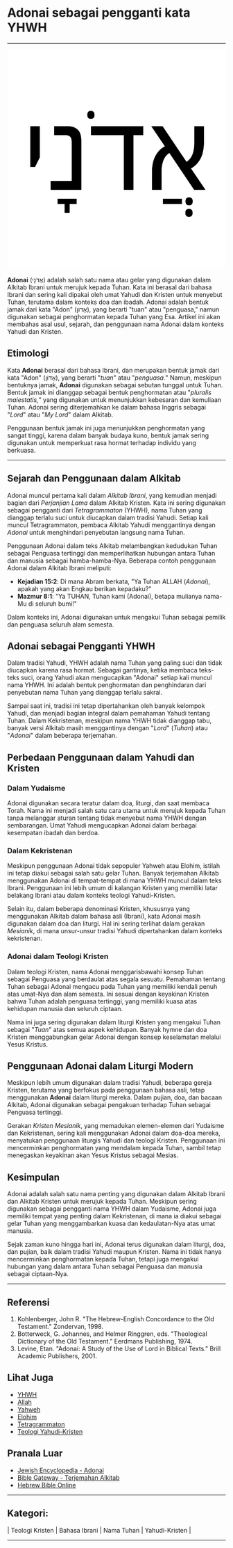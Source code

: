 # Adonai sebagai pengganti kata YHWH

---

![Tulisan Adonai dalam huruf Ibrani](konten/img/nama_tuhan/adonai.svg)

**Adonai** (אֲדֹנָי) adalah salah satu nama atau gelar yang digunakan dalam Alkitab Ibrani untuk merujuk kepada Tuhan. Kata ini berasal dari bahasa Ibrani dan sering kali dipakai oleh umat Yahudi dan Kristen untuk menyebut Tuhan, terutama dalam konteks doa dan ibadah. Adonai adalah bentuk jamak dari kata "Adon" (אָדוֹן), yang berarti "tuan" atau "penguasa," namun digunakan sebagai penghormatan kepada Tuhan yang Esa. Artikel ini akan membahas asal usul, sejarah, dan penggunaan nama Adonai dalam konteks Yahudi dan Kristen.

## Etimologi

Kata **Adonai** berasal dari bahasa Ibrani, dan merupakan bentuk jamak dari kata "Adon" (אָדוֹן), yang berarti "*tuan*" atau "*penguasa.*" Namun, meskipun bentuknya jamak, **Adonai** digunakan sebagai sebutan tunggal untuk Tuhan. Bentuk jamak ini dianggap sebagai bentuk penghormatan atau "*pluralis maiestatis,*" yang digunakan untuk menunjukkan kebesaran dan kemuliaan Tuhan. Adonai sering diterjemahkan ke dalam bahasa Inggris sebagai "*Lord*" atau "*My Lord*" dalam Alkitab.

Penggunaan bentuk jamak ini juga menunjukkan penghormatan yang sangat tinggi, karena dalam banyak budaya kuno, bentuk jamak sering digunakan untuk memperkuat rasa hormat terhadap individu yang berkuasa.

---

## Sejarah dan Penggunaan dalam Alkitab

Adonai muncul pertama kali dalam *Alkitab Ibrani*, yang kemudian menjadi bagian dari *Perjanjian Lama* dalam Alkitab Kristen. Kata ini sering digunakan sebagai pengganti dari *Tetragrammaton* (YHWH), nama Tuhan yang dianggap terlalu suci untuk diucapkan dalam tradisi Yahudi. Setiap kali muncul Tetragrammaton, pembaca Alkitab Yahudi menggantinya dengan *Adonai* untuk menghindari penyebutan langsung nama Tuhan.

Penggunaan Adonai dalam teks Alkitab melambangkan kedudukan Tuhan sebagai Penguasa tertinggi dan memperlihatkan hubungan antara Tuhan dan manusia sebagai hamba-hamba-Nya. Beberapa contoh penggunaan Adonai dalam Alkitab Ibrani meliputi:

- **Kejadian 15:2**: Di mana Abram berkata, "Ya Tuhan ALLAH (*Adonai*), apakah yang akan Engkau berikan kepadaku?"
- **Mazmur 8:1**: "Ya TUHAN, Tuhan kami (Adonai), betapa mulianya nama-Mu di seluruh bumi!"

Dalam konteks ini, Adonai digunakan untuk mengakui Tuhan sebagai pemilik dan penguasa seluruh alam semesta.

## Adonai sebagai Pengganti YHWH

Dalam tradisi Yahudi, YHWH adalah nama Tuhan yang paling suci dan tidak diucapkan karena rasa hormat. Sebagai gantinya, ketika membaca teks-teks suci, orang Yahudi akan mengucapkan "Adonai" setiap kali muncul nama YHWH. Ini adalah bentuk penghormatan dan penghindaran dari penyebutan nama Tuhan yang dianggap terlalu sakral.

Sampai saat ini, tradisi ini tetap dipertahankan oleh banyak kelompok Yahudi, dan menjadi bagian integral dalam pemahaman Yahudi tentang Tuhan. Dalam Kekristenan, meskipun nama YHWH tidak dianggap tabu, banyak versi Alkitab masih menggantinya dengan "*Lord*" (*Tuhan*) atau "*Adonai*" dalam beberapa terjemahan.

## Perbedaan Penggunaan dalam Yahudi dan Kristen

### Dalam Yudaisme
Adonai digunakan secara teratur dalam doa, liturgi, dan saat membaca Torah. Nama ini menjadi salah satu cara utama untuk merujuk kepada Tuhan tanpa melanggar aturan tentang tidak menyebut nama YHWH dengan sembarangan. Umat Yahudi mengucapkan Adonai dalam berbagai kesempatan ibadah dan berdoa.
  
### Dalam Kekristenan
Meskipun penggunaan Adonai tidak sepopuler Yahweh atau Elohim, istilah ini tetap diakui sebagai salah satu gelar Tuhan. Banyak terjemahan Alkitab menggunakan Adonai di tempat-tempat di mana YHWH muncul dalam teks Ibrani. Penggunaan ini lebih umum di kalangan Kristen yang memiliki latar belakang Ibrani atau dalam konteks teologi Yahudi-Kristen.

Selain itu, dalam beberapa denominasi Kristen, khususnya yang menggunakan Alkitab dalam bahasa asli (Ibrani), kata Adonai masih digunakan dalam doa dan liturgi. Hal ini sering terlihat dalam gerakan *Mesianik*, di mana unsur-unsur tradisi Yahudi dipertahankan dalam konteks kekristenan.

### Adonai dalam Teologi Kristen

Dalam teologi Kristen, nama Adonai menggarisbawahi konsep Tuhan sebagai Penguasa yang berdaulat atas segala sesuatu. Pemahaman tentang Tuhan sebagai Adonai mengacu pada Tuhan yang memiliki kendali penuh atas umat-Nya dan alam semesta. Ini sesuai dengan keyakinan Kristen bahwa Tuhan adalah penguasa tertinggi, yang memiliki kuasa atas kehidupan manusia dan seluruh ciptaan.

Nama ini juga sering digunakan dalam liturgi Kristen yang mengakui Tuhan sebagai "*Tuan*" atas semua aspek kehidupan. Banyak hymne dan doa Kristen menggabungkan gelar Adonai dengan konsep keselamatan melalui Yesus Kristus.

## Penggunaan Adonai dalam Liturgi Modern

Meskipun lebih umum digunakan dalam tradisi Yahudi, beberapa gereja Kristen, terutama yang berfokus pada penggunaan bahasa asli, tetap menggunakan **Adonai** dalam liturgi mereka. Dalam pujian, doa, dan bacaan Alkitab, Adonai digunakan sebagai pengakuan terhadap Tuhan sebagai Penguasa tertinggi.

Gerakan *Kristen Mesianik*, yang memadukan elemen-elemen dari Yudaisme dan Kekristenan, sering kali menggunakan Adonai dalam doa-doa mereka, menyatukan penggunaan liturgis Yahudi dan teologi Kristen. Penggunaan ini mencerminkan penghormatan yang mendalam kepada Tuhan, sambil tetap menegaskan keyakinan akan Yesus Kristus sebagai Mesias.

## Kesimpulan

Adonai adalah salah satu nama penting yang digunakan dalam Alkitab Ibrani dan Alkitab Kristen untuk merujuk kepada Tuhan. Meskipun sering digunakan sebagai pengganti nama YHWH dalam Yudaisme, Adonai juga memiliki tempat yang penting dalam Kekristenan, di mana ia diakui sebagai gelar Tuhan yang menggambarkan kuasa dan kedaulatan-Nya atas umat manusia.

Sejak zaman kuno hingga hari ini, Adonai terus digunakan dalam liturgi, doa, dan pujian, baik dalam tradisi Yahudi maupun Kristen. Nama ini tidak hanya mencerminkan penghormatan kepada Tuhan, tetapi juga mengakui hubungan yang dalam antara Tuhan sebagai Penguasa dan manusia sebagai ciptaan-Nya.

---

## Referensi
1. Kohlenberger, John R. "The Hebrew-English Concordance to the Old Testament." Zondervan, 1998.
2. Botterweck, G. Johannes, and Helmer Ringgren, eds. "Theological Dictionary of the Old Testament." Eerdmans Publishing, 1974.
3. Levine, Etan. "Adonai: A Study of the Use of Lord in Biblical Texts." Brill Academic Publishers, 2001.

## Lihat Juga
- [YHWH](konten/kategori/nama_tuhan/YHWH.md)
- [Allah](konten/kategori/nama_tuhan/allah.md)
- [Yahweh](konten/kategori/nama_tuhan/yahweh.md)
- [Elohim](konten/kategori/nama_tuhan/elohim.md)
- [Tetragrammaton](https://id.wikipedia.org/wiki/Tetragrammaton)
- [Teologi Yahudi-Kristen](https://id.wikipedia.org/wiki/Yahudi_Mesianik)

## Pranala Luar
- [Jewish Encyclopedia - Adonai](http://www.jewishencyclopedia.com/)
- [Bible Gateway - Terjemahan Alkitab](https://www.biblegateway.com/)
- [Hebrew Bible Online](https://www.hebrew-bible.net)

---

## Kategori:
| Teologi Kristen | Bahasa Ibrani | Nama Tuhan | Yahudi-Kristen |

---